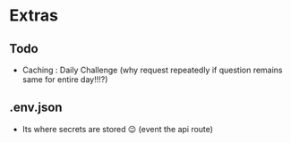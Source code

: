 # Extras

## Todo

+ Caching : Daily Challenge (why request repeatedly if question remains same for entire day!!!?)

## .env.json

+ Its where secrets are stored 😉
  (event the api route)


